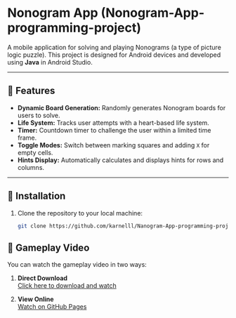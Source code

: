 # Nonogram App (Nonogram-App-programming-project)

A mobile application for solving and playing Nonograms (a type of picture logic puzzle). This project is designed for Android devices and developed using **Java** in Android Studio.

---

## 📜 Features

- **Dynamic Board Generation:** 
  Randomly generates Nonogram boards for users to solve.
- **Life System:** 
  Tracks user attempts with a heart-based life system.
- **Timer:** 
  Countdown timer to challenge the user within a limited time frame.
- **Toggle Modes:** 
  Switch between marking squares and adding `X` for empty cells.
- **Hints Display:** 
  Automatically calculates and displays hints for rows and columns.

---

## 🚀 Installation

1. Clone the repository to your local machine:
   ```bash
   git clone https://github.com/karnelll/Nanogram-App-programming-project.git

## 🎥 Gameplay Video

You can watch the gameplay video in two ways:

1. **Direct Download**  
   [Click here to download and watch](Nonogram.webm)

2. **View Online**  
   [Watch on GitHub Pages](https://karnelll.github.io/Nonogram-App-programming-project)
